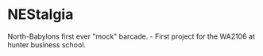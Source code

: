 # NEStalgia
North-Babylons first ever "mock" barcade.  - First project for the WA2106 at hunter business school.

